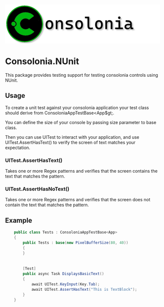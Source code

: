 ![logo](https://raw.githubusercontent.com/jinek/consolonia/main/assets/images/Logo.png)

# Consolonia.NUnit
This package provides testing support for testing consolonia controls using NUnit.

## Usage
To create a unit test against your consolonia application your test class should derive from ConsoloniaAppTestBase&lt;App$gt;.

You can define the size of your console by passing size parameter to base class.

Then you can use UITest to interact with your application, and use UITest.AssertHasText() to verify the screen of text matches your expectation.

### UITest.AssertHasText()
Takes one or more Regex patterns and verifies that the screen contains the text that matches the pattern.

### UITest.AssertHasNoText()
Takes one or more Regex patterns and verifies that the screen does not contain the text that matches the pattern.

## Example
```csharp
    public class Tests : ConsoloniaAppTestBase<App>
    {
        public Tests : base(new PixelBufferSize(80, 40))
        {
        }


        [Test]
        public async Task DisplaysBasicText()
        {
            await UITest.KeyInput(Key.Tab);
            await UITest.AssertHasText("This is TextBlock");
        }
    }
```
